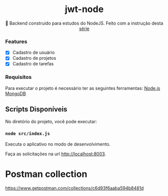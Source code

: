 <h1 align="center">jwt-node</h1>

<p align="center">🚀 Backend construido para estudos do NodeJS. Feito com a instrução desta <a href="https://www.youtube.com/playlist?list=PL85ITvJ7FLoiXVwHXeOsOuVppGbBzo2dp">série </a> </p>

### Features

- [x] Cadastro de usuário
- [x] Cadastro de projetos
- [x] Cadastro de tarefas

### Requisitos

<p> Para executar o projeto é necessário ter as seguintes ferramentas: <a href="https://nodejs.org/en/"> Node.js </a> <a href="https://www.mongodb.com/3"> MongoDB </a> </p>

## Scripts Disponíveis

No diretório do projeto, você pode executar:

### `node src/index.js`

Executa o aplicativo no modo de desenvolvimento.<br />

Faça as solicitações na url [http://localhost:8003](http://localhost:8003).


# Postman collection 
https://www.getpostman.com/collections/c6d93f6aaba594b8481d
